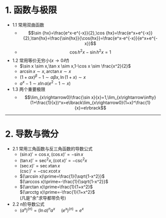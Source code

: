 # 1. 函数与极限
+ 1.1 常用双曲函数
  + $$\sin {hx}=\frac{e^x-e^{-x}}{2},\cos {hx}=\frac{e^x+e^{-x}}{2},\tan{hx}=\frac{\sin{hx}}{\cos{hx}}=\frac{e^x-e^{-x}}{e^x+e^{-x}}$$
  + $$\cos{h^2x}-\sin{h^2x}=1$$
+ 1.2 常用等价无穷小$(x\rightarrow 0时)$ 
  + $\sin x \sim x,\tan x \sim x,1-\cos x \sim \frac{x^2}{2}$
  + $\arcsin x \sim x,\arctan x \sim x$
  + $(1+αx)^β-1 \sim αβx,\ln {(1+x)} \sim x$
  + $a^x-1 \sim x \ln a(e^2-1\sim x)$
+ 1.3 两个重要极限
  + $$\lim_{x\rightarrow0}\frac{\sin x}{x}=1,\lim_{x\rightarrow\infty}(1+\frac{1}{x})^x=e\lbrack\lim_{x\rightarrow0}(1+x)^\frac{1}{x}=e\rbrack$$
---
# 2. 导数与微分
+ 2.1 常用三角函数与反三角函数的导数公式
  + $(\sin x)\prime=\cos x,(\cos x)\prime=-\sin x$
  + $(\tan x)\prime=\sec ^2x,(\cot x)\prime=-\csc ^2x$
  + $(\sec x)\prime=\sec x \tan x$  
  $(\csc)\prime=-\csc x \cot x$
  + $(\arcsin x)\prime=\frac{1}{\sqrt{1-x^2}}$  
  $(\arccos x)\prime=-\frac{1}{\sqrt{1-x^2}}$
  + $(\arctan x)\prime=\frac{1}{1+x^2}$  
  $(\arcctg x)\prime=-\frac{1}{1+x^2}$  
  (凡是"余"求导都带负号)
+ 2.2 n阶导数公式
  + $(a^x)^{(n)}=(\ln a)^na^x$ &nbsp;&nbsp;&nbsp;
  $(e^x)^{(n)}=e^x$
  